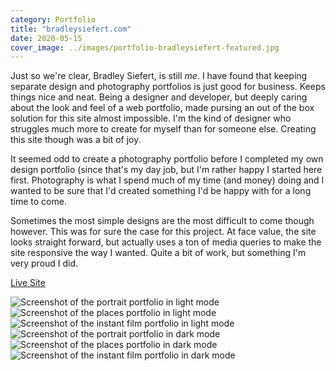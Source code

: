 ```yaml
---
category: Portfolio
title: "bradleysiefert.com"
date: 2020-05-15
cover_image: ../images/portfolio-bradleysiefert-featured.jpg
---
```


Just so we're clear, Bradley Siefert, is still _me_. I have found that keeping separate design and photography portfolios is just good for business. Keeps things nice and neat. Being a designer and developer, but deeply caring about the look and feel of a web portfolio, made pursing an out of the box solution for this site almost impossible. I'm the kind of designer who struggles much more to create for myself than for someone else. Creating this site though was a bit of joy.

It seemed odd to create a photography portfolio before I completed my own design portfolio (since that's my day job, but I'm rather happy I started here first. Photography is what I spend much of my time (and money) doing and I wanted to be sure that I'd created something I'd be happy with for a long time to come. 

Sometimes the most simple designs are the most difficult to come though however. This was for sure the case for this project. At face value, the site looks straight forward, but actually uses a ton of media queries to make the site responsive the way I wanted. Quite a bit of work, but something I'm very proud I did.

<a class="btn btn-outline-dark mb-32" target="_blank" href="https://bradleysiefert.com">Live Site</a>

![Screenshot of the portrait portfolio in light mode](../images/portfolio-bradleysiefert-light1.jpg)
![Screenshot of the places portfolio in light mode](../images/portfolio-bradleysiefert-light2.jpg)
![Screenshot of the instant film portfolio in light mode](../images/portfolio-bradleysiefert-light3.jpg)
![Screenshot of the portrait portfolio in dark mode](../images/portfolio-bradleysiefert-dark1.jpg)
![Screenshot of the places portfolio in dark mode](../images/portfolio-bradleysiefert-dark2.jpg)
![Screenshot of the instant film portfolio in dark mode](../images/portfolio-bradleysiefert-dark3.jpg)